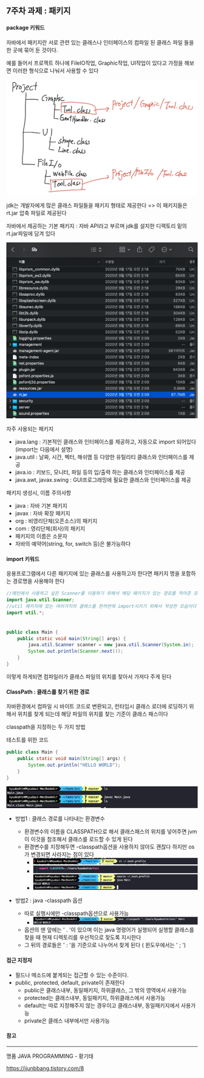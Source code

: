 ## 7주차 과제 : 패키지



#### package 키워드

자바에서 패키지란 서로 관련 있는 클래스나 인터페이스의 컴파일 된 클래스 파일 들을 한 곳에 묶어 둔 것이다. 

예를 들어서 프로젝트 하나에 FileIO작업, Graphic작업, UI작업이 있다고 가정을 해보면 이러한 형식으로 나눠서 사용할 수 있다

![package1](./img/package1.jpg)

jdk는 개발자에게 많은 클래스 파일들을 패키지 형태로 제공한다 => 이 패키지들은 rt.jar 압축 파일로 제공된다

자바에서 제공하는 기본 패키지 : 자바 API라고 부르며 jdk를 설치한 디렉토리 밑의 rt.jar파일에 담겨 있다

![javaapi](./img/rt.jar.png)

자주 사용되는 패키지
- java.lang : 기본적인 클래스와 인터페이스를 제공하고, 자동으로 import 되어있다(import는 다음에서 설명)
- java.util : 날짜, 시간, 벡터, 해쉬맴 등 다양한 유틸리티 클래스와 인터페이스를 제공
- java.io : 키보드, 모니터, 파일 등의 입/출력 하는 클래스와 인터페이스를 제공
- java.awt, javax.swing : GUI프로그래밍에 필요한 클래스와 인터페이스를 제공



패키지 생성시, 이름 주의사항

- java : 자바 기본 패키지
- javax : 자바 확장 패키지
- org : 비영리단체(오픈소스)의 패키지
- com : 영리단체(회사)의 패키지
- 패키지의 이름은 소문자
- 자바의 예약어(string, for, switch 등)은 불가능하다



#### import 키워드

응용프로그램에서 다른 패키지에 있는 클래스를 사용하고자 한다면 패키지 명을 포함하는 경로명을 사용해야 한다

```java
//메인에서 사용하고 싶은 Scanner를 이용하기 위해서 해당 패키지가 있는 경로를 적어준 모습이다
import java.util.Scanner;
//util 패키지에 있는 여러가지의 클래스를 한꺼번에 import시키기 위해서 작성한 모습이다
import util.*;


public class Main {
    public static void main(String[] args) {
        java.util.Scanner scanner = new java.util.Scanner(System.in);
        System.out.println(Scanner.next());
    }
}

```


이렇게 하게되면 컴파일러가 클래스 파일의 위치를 찾아서 가져다 주게 된다



#### ClassPath : 클래스를 찾기 위한 경로

자바환경에서 컴파일 시 바이트 코드로 변환되고, 런타임시 클래스 로더에 로딩하기 위해서 위치를 찾게 되는데 해당 파일의 위치를 찾는 기준이 클래스 패스이다



classpath을 지정하는 두 가지 방법

테스트를 위한 코드

```java
public class Main {
    public static void main(String[] args) {
        System.out.println("HELLO WORLD");
    }
}
```

![cp0](./img/cp0.png)

- 방법1 : 클래스 경로를 나타내는 환경변수
  - 환경변수의 이름을 CLASSPATH으로 해서 클래스패스의 위치를 넣어주면 jvm이 이것을 참조해서 클래스를 로드할 수 있게 된다
  - 환경변수를 지정해두면 -classpath옵션을 사용하지 않아도 괜찮다 하지만 os가 변경되면 사라지는 점이 있다
    - ![cp1](./img/cp1.png)
    - ![cp2](./img/cp2.png)
    - ![cp3](./img/cp3.png)

- 방법2 : java -classpath 옵션
  - 따로 실행시에만 -classpath옵션으로 사용가능
    - ![cp4](./img/cp4.png)
  - 옵션의 맨 앞에는 ' . '이 있으며 이는 java 명령어가 실행되어 실행할 클래스를 찾을 때 현재 디렉토리를 우선적으로 찾도록 지시한다
  - 그 뒤의 경로들은 ' : '을 기준으로 나누어서 찾게 된다 ( 윈도우에서는 ' ; ')





#### 접근 지정자

- 필드나 메소드에 붙게되는 접근할 수 있는 수준이다.
- public, protected, default, private이 존재한다
  - public은 클래스내부, 동일패키지, 하위클래스, 그 밖의 영역에서 사용가능
  - protected는 클래스내부, 동일패키지, 하위클래스에서 사용가능
  - default는 따로 지정해주지 않는 경우이고 클래스내부, 동일패키지에서 사용가능
  - private은 클래스 내부에서만 사용가능



#### 참고

---

명품 JAVA PROGRAMMING - 황기태 

https://jjunbbang.tistory.com/8

